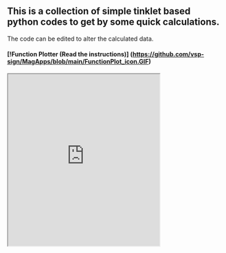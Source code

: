 ## This is a collection of simple tinklet based python codes to get by some quick calculations.   
The code can be edited to alter the calculated data.

<!-- 
#### Program 1 
<iframe src="https://trinket.io/embed/glowscript/f7dbcac96e?toggleCode=true&start=result" width="70%" height="400" frameborder="1" marginwidth="0" marginheight="0" allowfullscreen></iframe>  
-->

#### [!Function Plotter (Read the instructions)] (https://github.com/vsp-sign/MagApps/blob/main/FunctionPlot_icon.GIF)
<iframe src="https://trinket.io/embed/glowscript/2029cfd294?toggleCode=true&start=result&showInstructions=true" width="70%" height="400" frameborder="1" marginwidth="0" marginheight="0" allowfullscreen></iframe> 


<!--
<table>
<thead>
	<tr>
		<th> program 1 </th>
		<th>Function Plotter (Read the instructions)</th>
	</tr>
</thead>
<tbody>
	<tr>
		<td><iframe src="https://trinket.io/embed/glowscript/f7dbcac96e?toggleCode=true&start=result" width="50%" height="200" frameborder="1" marginwidth="0" marginheight="0" allowfullscreen></iframe> </td>
		<td><iframe src="https://trinket.io/embed/glowscript/2029cfd294?toggleCode=true&start=result&showInstructions=true" width="50%" height="200" frameborder="1" marginwidth="0" marginheight="0" allowfullscreen></iframe></td>
	</tr>
	<tr>
		<td>Custom Table Content</td>
		<td>Column 4</td>
		<td>Column 5</td>
	</tr>
</tbody>
</table> 
-->